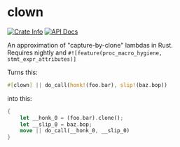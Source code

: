 # clown

<a href="https://crates.io/crates/clown"><img alt="Crate Info" src="https://img.shields.io/crates/v/clown.svg"/></a>
<a href="https://docs.rs/clown/"><img alt="API Docs" src="https://img.shields.io/badge/docs.rs-clown-yellow"/></a>

An approximation of "capture-by-clone" lambdas in Rust.    
Requires nightly and `#![feature(proc_macro_hygiene, stmt_expr_attributes)]`

Turns this:
```rust
#[clown] || do_call(honk!(foo.bar), slip!(baz.bop))
```
into this:
```rust
{
    let __honk_0 = (foo.bar).clone();
	let __slip_0 = baz.bop;
    move || do_call(__honk_0, __slip_0)
}
```
